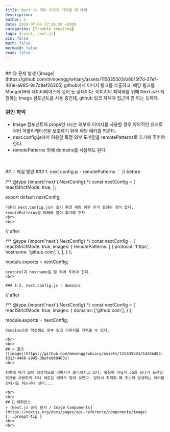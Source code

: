 ```yaml
---
title: Next.js 외부 이미지 가져올 때 에러
description: 
author: m
date: 2024-07-04 17:20:30 +2000
categories: [Trouble shooting]
tags: [react, next.js]
pin: false
math: false
mermaid: false
read: false
---
```


<br>
## 😢 문제 발생
![image](https://github.com/mmoengg/whiary/assets/115635503/b8015f7d-27ef-481e-a985-9c7c9ef26305)
github에서 이미지 링크를 추출하고, 해당 링크를 MongoDB의 데이터베이스에 넣어 둔 상태이다.
이미지의 최적화를 위해 Next.js가 지원하는 Image 컴포넌트를 사용 중인데, github 링크 자체에 접근이 안 되는 듯하다.

### 원인 파악
- Image 컴포넌트의 props인 src는 외부의 이미지를 사용할 경우 악의적인 유저로부터 어플리케이션을 보호하기 위해 해당 에러를 띄운다.
- next.config.js에서 허용할 특정 외부 도메인을 remotePatterns로 추가해 주어야 한다.
- remotePatterns 외에 domains를 사용해도 된다.

<br>
<br>
## 💡 해결 방안
### 1. next.config.js - remotePatterns
```
// before

/** @type {import('next').NextConfig} */
const nextConfig = {
	reactStrictMode: true,
};

export default nextConfig;
```
기존의 next.config.js는 초기 환경 세팅 이후 추가 설정된 것이 없다. remotePatterns을 아래와 같이 추가해 주자.
<br>
<br>

```
// after

/** @type {import('next').NextConfig} */
const nextConfig = {
  reactStrictMode: true,
  images: {
    remotePatterns: [
      {
        protocol: 'https',
        hostname: 'github.com',
      },
    ],
  }
};

module.exports = nextConfig;
```
protocol과 hostname을 잘 적어 두어야 한다.
<br>

### 1-2. next.config.js - domains
```
// after

/** @type {import('next').NextConfig} */
const nextConfig = {
  reactStrictMode: true,
  images: {
    domains: ['github.com'],
  }
};

module.exports = nextConfig;
```
domains으로 작성해도 외부 링크 이미지를 가져올 수 있다.

<br>
<br>
## ⌨️ 결과
![image](https://github.com/mmoengg/whiary/assets/115635503/542dbd83-8313-4488-a945-3befe088403c)
<br>

화면에 에러 없이 정상적으로 이미지가 불러와지고 있다. 확실히 바닐라 JS를 쓰다가 프레임워크를 사용하게 되니 새로운 에러가 많이 보인다. 알아서 최적화 해 주느라 발생하는 에러를 만나기도 하는구나 싶다....

<br>
<br>
## 📖 래퍼런스
> [Next.js 공식 문서 / Image Components](https://nextjs.org/docs/pages/api-reference/components/image)
{: .prompt-tip }
<br>
<br>